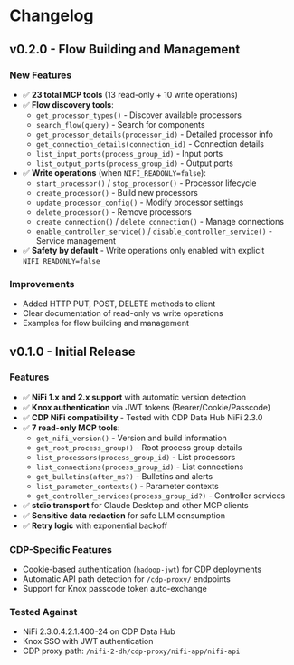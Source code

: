 # Changelog

## v0.2.0 - Flow Building and Management

### New Features
- ✅ **23 total MCP tools** (13 read-only + 10 write operations)
- ✅ **Flow discovery tools**:
  - `get_processor_types()` - Discover available processors
  - `search_flow(query)` - Search for components
  - `get_processor_details(processor_id)` - Detailed processor info
  - `get_connection_details(connection_id)` - Connection details
  - `list_input_ports(process_group_id)` - Input ports
  - `list_output_ports(process_group_id)` - Output ports
- ✅ **Write operations** (when `NIFI_READONLY=false`):
  - `start_processor()` / `stop_processor()` - Processor lifecycle
  - `create_processor()` - Build new processors
  - `update_processor_config()` - Modify processor settings
  - `delete_processor()` - Remove processors
  - `create_connection()` / `delete_connection()` - Manage connections
  - `enable_controller_service()` / `disable_controller_service()` - Service management
- ✅ **Safety by default** - Write operations only enabled with explicit `NIFI_READONLY=false`

### Improvements
- Added HTTP PUT, POST, DELETE methods to client
- Clear documentation of read-only vs write operations
- Examples for flow building and management

## v0.1.0 - Initial Release

### Features
- ✅ **NiFi 1.x and 2.x support** with automatic version detection
- ✅ **Knox authentication** via JWT tokens (Bearer/Cookie/Passcode)
- ✅ **CDP NiFi compatibility** - Tested with CDP Data Hub NiFi 2.3.0
- ✅ **7 read-only MCP tools**:
  - `get_nifi_version()` - Version and build information
  - `get_root_process_group()` - Root process group details
  - `list_processors(process_group_id)` - List processors
  - `list_connections(process_group_id)` - List connections
  - `get_bulletins(after_ms?)` - Bulletins and alerts
  - `list_parameter_contexts()` - Parameter contexts
  - `get_controller_services(process_group_id?)` - Controller services
- ✅ **stdio transport** for Claude Desktop and other MCP clients
- ✅ **Sensitive data redaction** for safe LLM consumption
- ✅ **Retry logic** with exponential backoff

### CDP-Specific Features
- Cookie-based authentication (`hadoop-jwt`) for CDP deployments
- Automatic API path detection for `/cdp-proxy/` endpoints
- Support for Knox passcode token auto-exchange

### Tested Against
- NiFi 2.3.0.4.2.1.400-24 on CDP Data Hub
- Knox SSO with JWT authentication
- CDP proxy path: `/nifi-2-dh/cdp-proxy/nifi-app/nifi-api`
